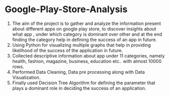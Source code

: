 # Google-Play-Store-Analysis
1. The aim of the project is to gather and analyze the information present about different apps on google play store, to discover insights about what app , under which category is dominant over other and at the end finding the category help in defining the success of an app in future.
2. Using Python for visualizing multiple graphs that help in providing likelihood of the success of the application in future.
3. Collected descriptive information about app under 11 categories, namely health, fashion, magazine, business, education etc.. with almost 10000 rows.
4. Performed Data Cleaning, Data pre processing along with Data Visualization.
5. Finally used Decision Tree Algorithm for defining the parameter that plays a dominant role in deciding the success of an application. 
